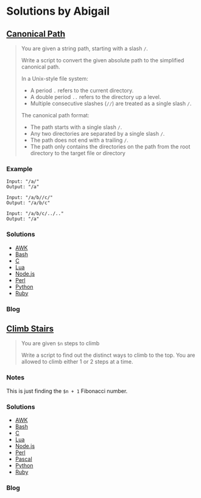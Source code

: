 # Solutions by Abigail
## [Canonical Path](https://perlweeklychallenge.org/blog/perl-weekly-challenge-112/#TASK1)

> You are given a string path, starting with a slash `/`.
>
> Write a script to convert the given absolute path to the simplified
> canonical path.
>
> In a Unix-style file system:
>
> * A period `.` refers to the current directory.
> * A double period `..` refers to the directory up a level.
> * Multiple consecutive slashes (`//`) are treated as a single slash `/`.
>
> The canonical path format:
>
> * The path starts with a single slash `/`.
> * Any two directories are separated by a single slash `/`.
> * The path does not end with a trailing `/`.
> * The path only contains the directories on the path from the root
>   directory to the target file or directory

### Example
~~~~
Input: "/a/"
Output: "/a"

Input: "/a/b//c/"
Output: "/a/b/c"

Input: "/a/b/c/../.."
Output: "/a"
~~~~

### Solutions
* [AWK](awk/ch-1.awk)
* [Bash](bash/ch-1.sh)
* [C](c/ch-1.c)
* [Lua](lua/ch-1.lua)
* [Node.js](node/ch-1.js)
* [Perl](perl/ch-1.pl)
* [Python](python/ch-1.py)
* [Ruby](ruby/ch-1.rb)

### Blog

## [Climb Stairs](https://perlweeklychallenge.org/blog/perl-weekly-challenge-112/#TASK2)

> You are given `$n` steps to climb
>
> Write a script to find out the distinct ways to climb to the top.
> You are allowed to climb either 1 or 2 steps at a time.

### Notes
This is just finding the `$n + 1` Fibonacci number.


### Solutions
* [AWK](awk/ch-2.awk)
* [Bash](bash/ch-2.sh)
* [C](c/ch-2.c)
* [Lua](lua/ch-2.lua)
* [Node.js](node/ch-1.js)
* [Perl](perl/ch-2.pl)
* [Pascal](pascal/ch-2.p)
* [Python](python/ch-2.py)
* [Ruby](ruby/ch-1.rb)

### Blog
